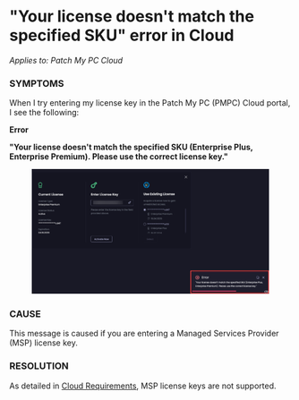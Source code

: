 # "Your license doesn't match the specified SKU" error in Cloud

_Applies to: Patch My PC Cloud_

### SYMPTOMS

When I try entering my license key in the Patch My PC (PMPC) Cloud portal, I see the following:

**Error**

**"Your license doesn't match the specified SKU (Enterprise Plus, Enterprise Premium). Please use the correct license key."**

<figure><img src="/_images/gitbook/image%20%281951%29.png" alt="Error - Your license doesn&#x27;t match the specified SKU (Enterprise Plus, Enterprise Premium). Please use the correct license key."><figcaption></figcaption></figure>

### CAUSE

This message is caused if you are entering a Managed Services Provider (MSP) license key.

### RESOLUTION

As detailed in [Cloud Requirements](../../cloud-requirements.md), MSP license keys are not supported.&#x20;
